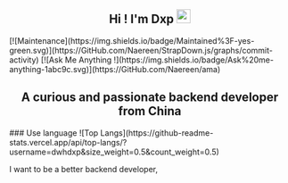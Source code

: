 <p align="center">
<h2 height="200px" align="center">Hi ! I'm Dxp <img src="https://cdn.jsdelivr.net/gh/MaleWeb/picture/images/techblog/hi.gif" width="25"></h2> [![Maintenance](https://img.shields.io/badge/Maintained%3F-yes-green.svg)](https://GitHub.com/Naereen/StrapDown.js/graphs/commit-activity) [![Ask Me Anything !](https://img.shields.io/badge/Ask%20me-anything-1abc9c.svg)](https://GitHub.com/Naereen/ama)
<h2 align="center">A curious and passionate backend developer from China</h3>
</p>
### Use language 
![Top Langs](https://github-readme-stats.vercel.app/api/top-langs/?username=dwhdxp&size_weight=0.5&count_weight=0.5)

I want to be a better backend developer, 
<!--
**dwhdxp/dwhdxp** is a ✨ _special_ ✨ repository because its `README.md` (this file) appears on your GitHub profile.

Here are some ideas to get you started:

- 🔭 I’m currently working on ...
- 🌱 I’m currently learning ...
- 👯 I’m looking to collaborate on ...
- 🤔 I’m looking for help with ...
- 💬 Ask me about ...
- 📫 How to reach me: ...
- 😄 Pronouns: ...
- ⚡ Fun fact: ...
-->

